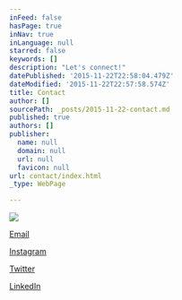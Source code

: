 ```yaml
---
inFeed: false
hasPage: true
inNav: true
inLanguage: null
starred: false
keywords: []
description: "Let's connect!"
datePublished: '2015-11-22T22:58:04.479Z'
dateModified: '2015-11-22T22:57:58.574Z'
title: Contact
author: []
sourcePath: _posts/2015-11-22-contact.md
published: true
authors: []
publisher:
  name: null
  domain: null
  url: null
  favicon: null
url: contact/index.html
_type: WebPage

---
```

![](https://the-grid-user-content.s3-us-west-2.amazonaws.com/dc64ac50-45d3-4c8c-86c8-a676bb6882d1.jpg)

[Email][0]

[Instagram][1]

[Twitter][2]

[LinkedIn][3]

[0]: mailto:info@jordanredshaw.com
[1]: https://instagram.com/jordanredshaw/
[2]: https://twitter.com/jordanredshaw
[3]: https://www.linkedin.com/in/jordanredshaw